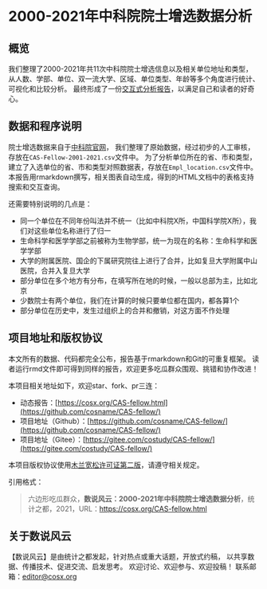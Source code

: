 # 2000-2021年中科院院士增选数据分析

## 概览


我们整理了2000-2021年共11次中科院院士增选信息以及相关单位地址和类型，
从人数、学部、单位、双一流大学、区域、单位类型、年龄等多个角度进行统计、可视化和比较分析。
最终形成了一份[交互式分析报告](https://cosname.github.io/CAS-fellow/)，以满足自己和读者的好奇心。


## 数据和程序说明

院士增选数据来自于[中科院官网](http://casad.cas.cn/yszx2017/jj/201504/t20150429_4683835.html)，
我们整理了原始数据，经过初步的人工审核，存放在`CAS-Fellow-2001-2021.csv`文件中。
为了分析单位所在的省、市和类型，建立了入选单位的省、市和类型对照数据表，存放在`Empl_location.csv`文件中。
本报告用rmarkdown撰写，相关图表自动生成，得到的HTML文档中的表格支持搜索和交互查询。

还需要特别说明的几点是：

- 同一个单位在不同年份叫法并不统一（比如中科院X所，中国科学院X所），我们对这些单位名称进行了归一
- 生命科学和医学学部之前被称为生物学部，统一为现在的名称：生命科学和医学学部
- 大学的附属医院、国企的下属研究院往上进行了合并，比如复旦大学附属中山医院，合并入复旦大学
- 部分单位在多个地方有分布，在填写所在地的时候，一般以总部为主，比如北京
- 少数院士有两个单位，我们在计算的时候只要单位都在国内，都各算1个
- 部分单位在历史中，发生过组织上的合并和撤销，对这方面不作处理


## 项目地址和版权协议

本文所有的数据、代码都完全公布，报告基于rmarkdown和Git的可重复框架。
读者运行rmd文件即可得到同样的报告，欢迎更多吃瓜群众围观、挑错和协作改进！

本项目相关地址如下，欢迎star、fork、pr三连：

- 动态报告：[https://cosx.org/CAS-fellow.html](https://github.com/cosname/CAS-fellow/)
- 项目地址（Github）：[https://github.com/cosname/CAS-fellow/](https://github.com/cosname/CAS-fellow/)
- 项目地址（Gitee）：[https://gitee.com/costudy/CAS-fellow/](https://gitee.com/costudy/CAS-fellow/)

本项目版权协议使用[木兰宽松许可证第二版](http://license.coscl.org.cn/MulanPSL2)，请遵守相关规定。

引用格式：

> 六边形吃瓜群众，**数说风云：2000-2021年中科院院士增选数据分析**，统计之都，2021，URL：https://cosx.org/CAS-fellow.html


## 关于数说风云

【数说风云】是由统计之都发起，针对热点或重大话题，开放式约稿，
以共享数据、传播技术、促进交流、启发思考。
欢迎讨论、欢迎参与、欢迎投稿！
联系邮箱：editor@cosx.org
